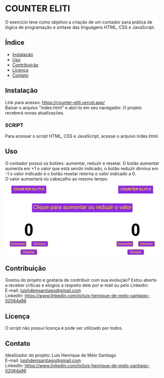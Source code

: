# COUNTER ELITI

O exercício teve como objetivo a criação de um contador para prática de lógica de programação e sintaxe das linguagens HTML, CSS e JavaScript.

## Índice

- [Instalação](#instalação)
- [Uso](#uso)
- [Contribuição](#contribuição)
- [Licença](#licença)
- [Contato](#contato)

## Instalação

Link para acesso: https://counter-eliti.vercel.app/ \
Baixar o arquivo "index.html" e abrí-lo em seu navegador. O projeto receberá novas atualizações.

### SCRIPT

Para acessar o script HTML, CSS e JavaScript, acesse o arquivo index.html.

## Uso

O contador possui os botões: aumentar, reduzir e resetar. O botão aumentar aumenta em +1 o valor que está sendo indicado, o botão reduzir diminui em -1 o valor indicado e o botão resetar retorna o valor indicado a 0. \
O valor aumentará no cabeçalho ao mesmo tempo.

![Contador Eliti](https://github.com/luishmsantiago/counter-eliti/blob/main/counter-eliti.png)


## Contribuição

Gostou do projeto e gostaria de contribuir com sua evolução? Estou aberto a receber críticas e elogios a respeito dele por e-mail ou pelo Linkedin: \
E-mail: luishdemsantiago@gmail.com \
LinkedIn: https://www.linkedin.com/in/luis-henrique-de-melo-santiago-02064a96

## Licença

O script não possui licença e pode ser utilizado por todos.

## Contato

Idealizador do projeto: Luis Henrique de Melo Santiago \
E-mail: luishdemsantiago@gmail.com \
LinkedIn: https://www.linkedin.com/in/luis-henrique-de-melo-santiago-02064a96
